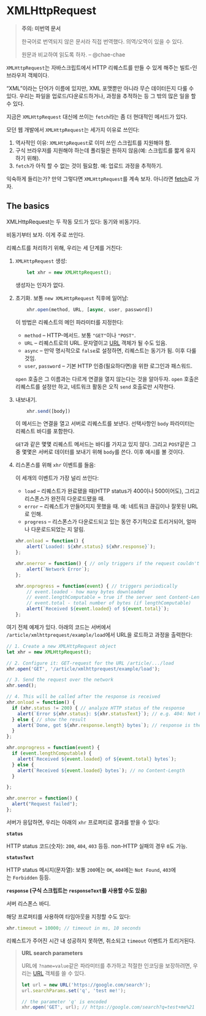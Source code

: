 # XMLHttpRequest

>**주의: 미번역 문서**
>
>한국어로 번역되지 않은 문서라 직접 번역했다. 의역/오역이 있을 수 있다.
>
>원문과 비교하여 읽도록 하자. 
>– @chae-chae

`XMLHttpRequest`는 자바스크립트에서 HTTP 리퀘스트를 만들 수 있게 해주는 빌트-인 브라우저 객체이다.

“XML”이라는 단어가 이름에 있지만, XML 포맷뿐만 아니라 무슨 데이터든지 다룰 수 있다. 우리는 파일을 업로드/다운로드하거나, 과정을 추적하는 등 그 밖의 많은 일을 할 수 있다.

지금은 `XMLHttpRequest` 대신에 쓰이는 `fetch`라는 좀 더 현대적인 메서드가 있다.

모던 웹 개발에서 `XMLHttpRequest`는 세가지 이유로 쓰인다:

1. 역사적인 이유: `XMLHttpRequest`로 이미 쓰인 스크립트를 지원해야 함.
2. 구식 브라우저를 지원해야 하는데 폴리필은 원하지 않음(예: 스크립트를 짧게 유지하기 위해).
3. `fetch`가 아직 할 수 없는 것이 필요함. 예: 업로드 과정을 추적하기.

익숙하게 들리는가? 만약 그렇다면 `XMLHttpRequest`를 계속 보자. 아니라면 [fetch](https://ko.javascript.info/fetch)로 가자.

## The basics

XMLHttpRequest는 두 작동 모드가 있다: 동기와 비동기다.

비동기부터 보자. 이게 주로 쓰인다.

리퀘스트를 처리하기 위해, 우리는 세 단계를 거친다:

1. `XMLHttpRequest` 생성:
   ```js
	   let xhr = new XMLHttpRequest();
	```
	
	생성자는 인자가 없다.

2. 초기화. 보통 `new XMLHttpRequest` 직후에 일어남:
   ```js
	   xhr.open(method, URL, [async, user, password])
	```
	
	이 방법은 리퀘스트의 메인 파라미터를 지정한다:
	- `method` – HTTP-메서드. 보통 `"GET"`이나 `"POST"`.
	- `URL` – 리퀘스트로의 URL. 문자열이고 [URL](https://ko.javascript.info/url) 객체가 될 수도 있음.
	- `async` – 만약 명시적으로 `false`로 설정하면, 리퀘스트는 동기가 됨. 이후 다룰것임.
	- `user`, `password` – 기본 HTTP 인증(필요하다면)을 위한 로그인과 패스워드.
	
	`open` 호출은 그 이름과는 다르게 연결을 열지 않는다는 것을 알아두자. `open` 호출은 리퀘스트를 설정만 하고, 네트워크 활동은 오직 `send` 호출로만 시작한다.

3. 내보내기.
   ```js
	   xhr.send([body])
	```
	
	이 메서드는 연결을 열고 서버로 리퀘스트를 보낸다. 선택사항인 `body` 파라미터는 리퀘스트 바디를 포함한다.
	
	`GET`과 같은 몇몇 리퀘스트 메서드는 바디를 가지고 있지 않다. 그리고 `POST`같은 그중 몇몇은 서버로 데이터를 보내기 위해 `body`를 쓴다. 이후 예시를 볼 것이다.

4. 리스폰스를 위해 `xhr` 이벤트를 들음:
   
   이 세개의 이벤트가 가장 널리 쓰인다:
   - `load` – 리퀘스트가 완료됐을 때(HTTP status가 400이나 500이어도), 그리고 리스폰스가 완전히 다운로드됐을 때.
   - `error` – 리퀘스트가 만들어지지 못했을 때. 예: 네트워크 끊김이나 잘못된 URL로 인해.
   - `progress` – 리스폰스가 다운로드되고 있는 동안 주기적으로 트리거되어, 얼마나 다운로드되었는 지 알림.
	```js
    xhr.onload = function() {
		alert(`Loaded: ${xhr.status} ${xhr.response}`);
	};
	
	xhr.onerror = function() { // only triggers if the request couldn't be made at all
		alert(`Network Error`);
	};
	
	xhr.onprogress = function(event) { // triggers periodically
		// event.loaded - how many bytes downloaded
		// event.lengthComputable = true if the server sent Content-Length header
		// event.total - total number of bytes (if lengthComputable)
		alert(`Received ${event.loaded} of ${event.total}`);
	};
	```

여기 전체 예제가 있다. 아래의 코드는 서버에서 `/article/xmlhttprequest/example/load`에서 URL을 로드하고 과정을 출력한다:

```js
// 1. Create a new XMLHttpRequest object
let xhr = new XMLHttpRequest();

// 2. Configure it: GET-request for the URL /article/.../load
xhr.open('GET', '/article/xmlhttprequest/example/load');

// 3. Send the request over the network
xhr.send();

// 4. This will be called after the response is received
xhr.onload = function() {
  if (xhr.status != 200) { // analyze HTTP status of the response
    alert(`Error ${xhr.status}: ${xhr.statusText}`); // e.g. 404: Not Found
  } else { // show the result
    alert(`Done, got ${xhr.response.length} bytes`); // response is the server
  }
};

xhr.onprogress = function(event) {
  if (event.lengthComputable) {
    alert(`Received ${event.loaded} of ${event.total} bytes`);
  } else {
    alert(`Received ${event.loaded} bytes`); // no Content-Length
  }

};

xhr.onerror = function() {
  alert("Request failed");
};
```

서버가 응답하면, 우리는 아래의 `xhr` 프로퍼티로 결과를 받을 수 있다:

**`status`**

HTTP status 코드(숫자): `200`, `404`, `403` 등등. non-HTTP 실패의 경우 `0`도 가능.

**`statusText`**

HTTP status 메시지(문자열): 보통 `200`에는 `OK`, `404`에는 `Not Found`, `403`에는 `Forbidden` 등등.

**`response` (구식 스크립트는 `responseText`를 사용할 수도 있음)**

서버 리스폰스 바디.

해당 프로퍼티를 사용하여 타임아웃을 지정할 수도 있다:

```js
xhr.timeout = 10000; // timeout in ms, 10 seconds
```

리퀘스트가 주어진 시간 내 성공하지 못하면, 취소되고 `timeout` 이벤트가 트리거된다.

>**URL search parameters**
>
>URL에 `?name=value`같은 파라미터를 추가하고 적절한 인코딩을 보장하려면, 우리는 [URL](https://ko.javascript.info/url) 객체를 쓸 수 있다.
>
>```js
>let url = new URL('https://google.com/search');
>url.searchParams.set('q', 'test me!');
>
>// the parameter 'q' is encoded
>xhr.open('GET', url); // https://google.com/search?q=test+me%21
>```


